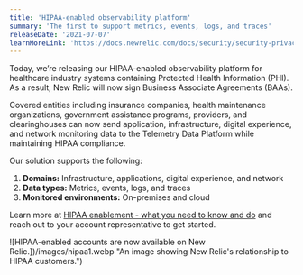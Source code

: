 ```yaml
---
title: 'HIPAA-enabled observability platform'
summary: 'The first to support metrics, events, logs, and traces'
releaseDate: '2021-07-07'
learnMoreLink: 'https://docs.newrelic.com/docs/security/security-privacy/compliance/hipaa-readiness-new-relic/'
---
```


Today, we’re releasing our HIPAA-enabled observability platform for healthcare industry systems containing Protected Health Information (PHI). As a result, New Relic will now sign Business Associate Agreements (BAAs).

Covered entities including insurance companies, health maintenance organizations, government assistance programs, providers, and clearinghouses can now send application, infrastructure, digital experience, and network monitoring data to the Telemetry Data Platform while maintaining HIPAA compliance.

Our solution supports the following:

1. **Domains:** Infrastructure, applications, digital experience, and network
2. **Data types:** Metrics, events, logs, and traces
3. **Monitored environments:** On-premises and cloud

Learn more at [HIPAA enablement - what you need to know and do](https://docs.newrelic.com/docs/security/security-privacy/compliance/hipaa-readiness-new-relic/) and reach out to your account representative to get started.

![HIPAA-enabled accounts are now available on New Relic.])/images/hipaa1.webp "An image showing New Relic's relationship to HIPAA customers.")
